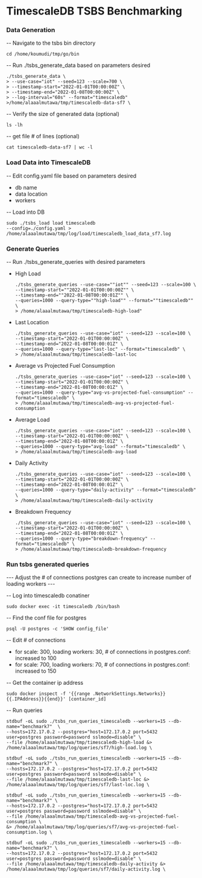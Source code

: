 # TimescaleDB TSBS Benchmarking

### Data Generation

-- Navigate to the tsbs bin directory 

```
cd /home/koumudi/tmp/go/bin
```
-- Run ./tsbs_generate_data based on parameters desired 
```
./tsbs_generate_data \
> --use-case="iot" --seed=123 --scale=700 \
> --timestamp-start="2022-01-01T00:00:00Z" \
> --timestamp-end="2022-01-08T00:00:00Z" \
> --log-interval="60s" --format="timescaledb" >/home/alaaalmutawa/tmp/timescaledb-data-sf7 \
```

-- Verify the size of generated data (optional)

```
ls -lh
```

-- get file # of lines (optional)

```
cat timescaledb-data-sf7 | wc -l
```

### Load Data into TimescaleDB

-- Edit config.yaml file based on parameters desired 

- db name 
- data location
- workers 

-- Load into DB 

```
sudo ./tsbs_load load timescaledb 
--config=./config.yaml > /home/alaaalmutawa/tmp/log/load/timescaledb_load_data_sf7.log
```

### Generate Queries 

-- Run ./tsbs_generate_queries with desired parameters 

- High Load
    ```
    ./tsbs_generate_queries --use-case=""iot"" --seed=123 --scale=100 \
    --timestamp-start=""2022-01-01T00:00:00Z"" \
    --timestamp-end=""2022-01-08T00:00:01Z"" \
    --queries=1000 --query-type=""high-load"" --format=""timescaledb"" \
    > /home/alaaalmutawa/tmp/timescaledb-high-load"
    ```
- Last Location 

    ```
    ./tsbs_generate_queries --use-case="iot" --seed=123 --scale=100 \
    --timestamp-start="2022-01-01T00:00:00Z" \
    --timestamp-end="2022-01-08T00:00:01Z" \
    --queries=1000 --query-type="last-loc" --format="timescaledb" \
    > /home/alaaalmutawa/tmp/timescaledb-last-loc
    ```
- Average vs Projected Fuel Consumption
    ```
    ./tsbs_generate_queries --use-case="iot" --seed=123 --scale=100 \
    --timestamp-start="2022-01-01T00:00:00Z" \
    --timestamp-end="2022-01-08T00:00:01Z" \
    --queries=1000 --query-type="avg-vs-projected-fuel-consumption" --format="timescaledb" \
    > /home/alaaalmutawa/tmp/timescaledb-avg-vs-projected-fuel-consumption
    ```
- Average Load    
    ```
    ./tsbs_generate_queries --use-case="iot" --seed=123 --scale=100 \
    --timestamp-start="2022-01-01T00:00:00Z" \
    --timestamp-end="2022-01-08T00:00:01Z" \
    --queries=1000 --query-type="avg-load" --format="timescaledb" \
    > /home/alaaalmutawa/tmp/timescaledb-avg-load
    ```
- Daily Activity 
    
    ```
    ./tsbs_generate_queries --use-case="iot" --seed=123 --scale=100 \
    --timestamp-start="2022-01-01T00:00:00Z" \
    --timestamp-end="2022-01-08T00:00:01Z" \
    --queries=1000 --query-type="daily-activity" --format="timescaledb" \
    > /home/alaaalmutawa/tmp/timescaledb-daily-activity 
    ```
- Breakdown Frequency 
    
    ```
    ./tsbs_generate_queries --use-case="iot" --seed=123 --scale=100 \
    --timestamp-start="2022-01-01T00:00:00Z" \
    --timestamp-end="2022-01-08T00:00:01Z" \
    --queries=1000 --query-type="breakdown-frequency" --format="timescaledb" \
    > /home/alaaalmutawa/tmp/timescaledb-breakdown-frequency
    ```
    
### Run tsbs generated queries 

--- Adjust the # of connections postgres can create to increase number of loading workers ---

-- Log into timescaledb conatiner 

```
sudo docker exec -it timescaledb /bin/bash
```

-- Find the conf file for postgres 

```
psql -U postgres -c 'SHOW config_file'
```

-- Edit # of connections 

- for scale: 300, loading workers: 30, # of connections in postgres.conf: increased to 100
- for scale: 700, loading workers: 70, # of connections in postgres.conf: increased to 150

-- Get the container ip address 

```
sudo docker inspect -f '{{range .NetworkSettings.Networks}}{{.IPAddress}}{{end}}' [container_id]
```

-- Run queries 

``` 
stdbuf -oL sudo ./tsbs_run_queries_timescaledb --workers=15 --db-name="benchmark7"  \
--hosts=172.17.0.2 --postgres="host=172.17.0.2 port=5432  user=postgres password=password sslmode=disable" \
--file /home/alaaalmutawa/tmp/timescaledb-high-load &> /home/alaaalmutawa/tmp/log/queries/sf7/high-load.log \
```

``` 
stdbuf -oL sudo ./tsbs_run_queries_timescaledb --workers=15 --db-name="benchmark7" \
--hosts=172.17.0.2 --postgres="host=172.17.0.2 port=5432  user=postgres password=password sslmode=disable" \
--file /home/alaaalmutawa/tmp/timescaledb-last-loc &> /home/alaaalmutawa/tmp/log/queries/sf7/last-loc.log \
```

``` 
stdbuf -oL sudo ./tsbs_run_queries_timescaledb --workers=15 --db-name="benchmark7" \
--hosts=172.17.0.2 --postgres="host=172.17.0.2 port=5432  user=postgres password=password sslmode=disable" \
--file /home/alaaalmutawa/tmp/timescaledb-avg-vs-projected-fuel-consumption \
&> /home/alaaalmutawa/tmp/log/queries/sf7/avg-vs-projected-fuel-consumption.log \
```

```
stdbuf -oL sudo ./tsbs_run_queries_timescaledb --workers=15 --db-name="benchmark7" \
--hosts=172.17.0.2 --postgres="host=172.17.0.2 port=5432  user=postgres password=password sslmode=disable" \
--file /home/alaaalmutawa/tmp/timescaledb-daily-activity &> /home/alaaalmutawa/tmp/log/queries/sf7/daily-activity.log \
```
